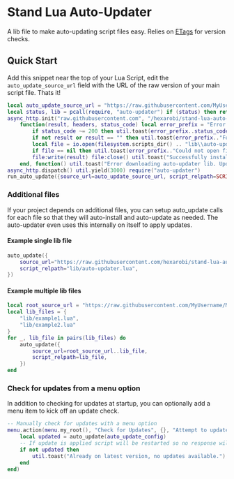 # Stand Lua Auto-Updater

A lib file to make auto-updating script files easy. Relies on [ETags](https://developer.mozilla.org/en-US/docs/Web/HTTP/Headers/ETag) for version checks.

## Quick Start

Add this snippet near the top of your Lua Script, edit the `auto_update_source_url` field with the URL of the raw version of your main script file. Thats it!

```lua
local auto_update_source_url = "https://raw.githubusercontent.com/MyUsername/MyProjectName/main/MyScriptName.lua"
local status, lib = pcall(require, "auto-updater") if (status) then return lib end
async_http.init("raw.githubusercontent.com", "/hexarobi/stand-lua-auto-updater/main/auto-updater.lua",
    function(result, headers, status_code) local error_prefix = "Error downloading auto-updater: "
        if status_code ~= 200 then util.toast(error_prefix..status_code) return false end
        if not result or result == "" then util.toast(error_prefix.."Found empty file.") return false end
        local file = io.open(filesystem.scripts_dir() .. "lib\\auto-updater.lua", "wb")
        if file == nil then util.toast(error_prefix.."Could not open file for writing.") return false end
        file:write(result) file:close() util.toast("Successfully installed auto-updater lib")
    end, function() util.toast("Error downloading auto-updater lib. Update failed to download.") end)
async_http.dispatch() util.yield(3000) require("auto-updater")
run_auto_update({source_url=auto_update_source_url, script_relpath=SCRIPT_RELPATH})
```

### Additional files

If your project depends on additional files, you can setup auto_update calls for each file so that they 
will auto-install and auto-update as needed. The auto-updater even uses this internally on itself to apply updates.

#### Example single lib file

```lua
auto_update({
    source_url="https://raw.githubusercontent.com/hexarobi/stand-lua-auto-updater/main/auto-updater.lua",
    script_relpath="lib/auto-updater.lua",
})
```

#### Example multiple lib files

```lua
local root_source_url = "https://raw.githubusercontent.com/MyUsername/MyProjectName/main/"
local lib_files = {
    "lib/example1.lua",
    "lib/example2.lua"
}
for _, lib_file in pairs(lib_files) do
    auto_update({
        source_url=root_source_url..lib_file,
        script_relpath=lib_file,
    })
end
```

### Check for updates from a menu option

In addition to checking for updates at startup, you can optionally add
a menu item to kick off an update check.

```lua
-- Manually check for updates with a menu option
menu.action(menu.my_root(), "Check for Updates", {}, "Attempt to update to latest version", function()
    local updated = auto_update(auto_update_config)
    -- If update is applied script will be restarted so no response will return
    if not updated then
        util.toast("Already on latest version, no updates available.")
    end
end)
```
